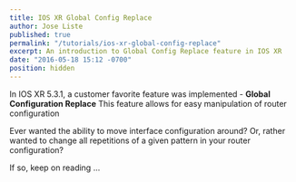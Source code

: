```yaml
---
title: IOS XR Global Config Replace
author: Jose Liste
published: true
permalink: "/tutorials/ios-xr-global-config-replace"
excerpt: An introduction to Global Config Replace feature in IOS XR
date: "2016-05-18 15:12 -0700"
position: hidden
---
```


In IOS XR 5.3.1, a customer favorite feature was implemented - **Global Configuration Replace**
This feature allows for easy manipulation of router configuration

Ever wanted the ability to move interface configuration around?
Or, rather wanted to change all repetitions of a given pattern in your router configuration?

If so, keep on reading ...




